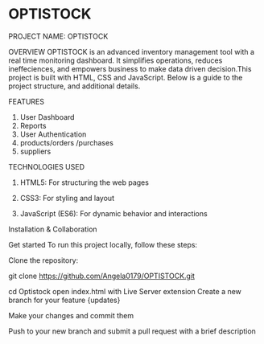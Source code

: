 # OPTISTOCK

PROJECT NAME: OPTISTOCK

OVERVIEW
OPTISTOCK is an advanced inventory management tool with a real time monitoring dashboard. It simplifies operations, reduces ineffeciences, and empowers business to make data driven decision.This project is built with HTML, CSS and JavaScript.
Below is a guide to the project structure, and additional details.

FEATURES

1. User Dashboard
2. Reports
3. User Authentication
4. products/orders /purchases
5. suppliers

TECHNOLOGIES USED

1. HTML5: For structuring the web pages

2. CSS3: For styling and layout

3. JavaScript (ES6): For dynamic behavior and interactions

Installation & Collaboration

Get started
To run this project locally, follow these steps:

Clone the repository:

git clone https://github.com/Angela0179/OPTISTOCK.git

cd Optistock
open index.html with Live Server extension
Create a new branch for your feature {updates}

Make your changes and commit them

Push to your new branch and submit a pull request with a brief description
